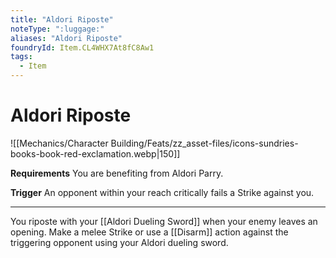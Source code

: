 ```yaml
---
title: "Aldori Riposte"
noteType: ":luggage:"
aliases: "Aldori Riposte"
foundryId: Item.CL4WHX7At8fC8Aw1
tags:
  - Item
---
```


# Aldori Riposte
![[Mechanics/Character Building/Feats/zz_asset-files/icons-sundries-books-book-red-exclamation.webp|150]]

**Requirements** You are benefiting from Aldori Parry.

**Trigger** An opponent within your reach critically fails a Strike against you.

* * *

You riposte with your [[Aldori Dueling Sword]] when your enemy leaves an opening. Make a melee Strike or use a [[Disarm]] action against the triggering opponent using your Aldori dueling sword.
